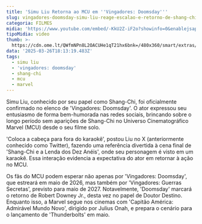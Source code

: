 ```yaml
---
title: 'Simu Liu Retorna ao MCU em ''Vingadores: Doomsday'''
slug: vingadores-doomsday-simu-liu-reage-escalao-e-retorno-de-shang-chi
categoria: FILMES
midia: 'https://www.youtube.com/embed/-KkU2Z-iF2o?showinfo=0&enablejsapi=1'
tipoMidia: video
thumb: >-
  https://cdn.ome.lt/QWfmNPn8L2OACUHe1qT21hx6bnk=/480x360/smart/extras/conteudos/Design_sem_nome_5_aHloODY.jpg
data: '2025-03-26T18:13:19.483Z'
tags:
  - simu liu
  - 'vingadores: doomsday'
  - shang-chi
  - mcu
  - marvel
---
```


Simu Liu, conhecido por seu papel como Shang-Chi, foi oficialmente confirmado no elenco de 'Vingadores: Doomsday'. O ator expressou seu entusiasmo de forma bem-humorada nas redes sociais, brincando sobre o longo período sem aparições de Shang-Chi no Universo Cinematográfico Marvel (MCU) desde o seu filme solo.

'Coloca a cabeça para fora do karaokê', postou Liu no X (anteriormente conhecido como Twitter), fazendo uma referência divertida à cena final de 'Shang-Chi e a Lenda dos Dez Anéis', onde seu personagem é visto em um karaokê. Essa interação evidencia a expectativa do ator em retornar à ação no MCU.

Os fãs do MCU podem esperar não apenas por 'Vingadores: Doomsday', que estreará em maio de 2026, mas também por 'Vingadores: Guerras Secretas', previsto para maio de 2027. Notavelmente, 'Doomsday' marcará o retorno de Robert Downey Jr., desta vez no papel de Doutor Destino. Enquanto isso, a Marvel segue nos cinemas com 'Capitão América: Admirável Mundo Novo', dirigido por Julius Onah, e prepara o cenário para o lançamento de 'Thunderbolts' em maio.
